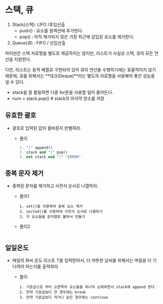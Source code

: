 # 스택, 큐

1. Stack(스택): LIFO /후입선출
   - push() : 요소를 컬렉션에 추가한다.
   - pop() :  아직 제거되지 않은 가장 최근에 삽입된 요소를 제거한다.
2. Queue(큐) : FIFO / 선입선출



파이썬은 스택 자료형을 별도로 제공하지는 않지만, 리스트가 사실상 스택, 큐의 모든 연산을 지원한다.

다만, 리스트는 동적 배열로 구현되어 있어 큐의 연산을 수행하기에는 효율적이지 않기 때문에, 큐를 위해서는 **데크(Deque)**라는 별도의 자료형을 사용해야 좋은 성능을 낼 수 있다. 



- stack을 잘 활용하면 다중 for문을 사용할 일이 줄어든다. 
- num = stack.pop() # stack의 마지막 원소를 저장

## 유효한 괄호

- 괄호로 입력된 값이 올바른지 판별하라.

  - 풀이

    ```python
    1. "(" append()
    2. stack and ")" pop()
    3. not stack and ")" "ERROR"
    ```

## 중복 문자 제거

- 중복된 문자를 제거하고 사전식 순서로 나열하라.

  - 풀이1

    ```
    1. set()을 이용하여 중복 요소 제거
    2. sorted()를 이용하여 사전식 순서로 나열하기
    3. 각 요소들을 문자열로 붙여서 만들기
    ```

  - 풀이2

    ```
    
    ```



## 일일온도

- 매일의 화씨 온도 리스트 T를 입력받아서, 더 따뜻한 날씨를 위해서는 며칠을 더 기다려야 하는지를 출력하라

  - 풀이

    ```
    1. 기준값으로 부터 오른쪽의 요소들을 하나씩 순회하면서 stack에 append 한다
    2. 만약 기준값보다 큰 경우에는 break
    3. 만약 기준값보다 작거나 같은 경우에는 continue
    ```

    